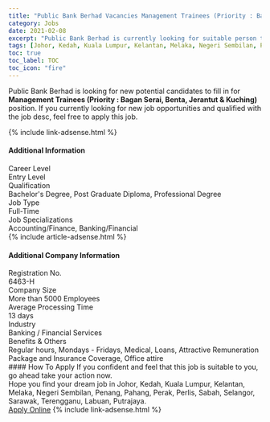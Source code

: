 ```yaml
---
title: "Public Bank Berhad Vacancies Management Trainees (Priority : Bagan Serai, Benta, Jerantut & Kuching)" 
category: Jobs 
date: 2021-02-08 
excerpt: "Public Bank Berhad is currently looking for suitable person to fill in the Management Trainees (Priority : Bagan Serai, Benta, Jerantut & Kuching) which based in Johor, Kedah, Kuala Lumpur, Kelantan, Melaka, Negeri Sembilan, Penang, Pahang, Perak, Perlis, Sabah, Selangor, Sarawak, Terengganu, Labuan, Putrajaya" 
tags: [Johor, Kedah, Kuala Lumpur, Kelantan, Melaka, Negeri Sembilan, Penang, Pahang, Perak, Perlis, Sabah, Selangor, Sarawak, Terengganu, Labuan, Putrajaya] 
toc: true 
toc_label: TOC 
toc_icon: "fire" 
--- 
```


<p>Public Bank Berhad is looking for new potential candidates to fill in for <b>Management Trainees (Priority : Bagan Serai, Benta, Jerantut & Kuching)</b> position. If you currently looking for new job opportunities and qualified with the job desc, feel free to apply this job.
</p>{% include link-adsense.html %} 
<div><div><h4>Additional Information</h4></div><div><div><div><div><div><div><div><span>Career Level</span></div><div><span>Entry Level</span></div></div></div></div><div><div><div><div><span>Qualification</span></div><div><span>Bachelor's Degree, Post Graduate Diploma, Professional Degree</span></div></div></div></div><div><div><div><div><span>Job Type</span></div><div><span>Full-Time</span></div></div></div></div><div><div><div><div><span>Job Specializations</span></div><div><span>Accounting/Finance, Banking/Financial</span></div></div></div></div></div></div></div></div> 
{% include article-adsense.html %} 
<div><div><h4>Additional Company Information</h4></div><div><div><div><div><div><div><div><span>Registration No.</span></div><div><span>6463-H</span></div></div></div></div><div><div><div><div><span>Company Size</span></div><div><span>More than 5000 Employees</span></div></div></div></div><div><div><div><div><span>Average Processing Time</span></div><div><span>13 days</span></div></div></div></div><div><div><div><div><span>Industry</span></div><div><span>Banking / Financial Services</span></div></div></div></div><div><div><div><div><span>Benefits &amp; Others</span></div><div><span>Regular hours, Mondays - Fridays, Medical, Loans, Attractive Remuneration Package and Insurance Coverage, Office attire</span></div></div></div></div></div></div></div></div> 
#### How To Apply 
If you confident and feel that this job is suitable to you, go ahead take your action now. <br/> 
Hope you find your dream job in Johor, Kedah, Kuala Lumpur, Kelantan, Melaka, Negeri Sembilan, Penang, Pahang, Perak, Perlis, Sabah, Selangor, Sarawak, Terengganu, Labuan, Putrajaya. <br/> 
<a href="https://www.jobstreet.com.my/en/job/management-trainees-priority-:-bagan-serai-benta-jerantut-kuching-4475448?jobId=jobstreet-my-job-4475448&" class="btn btn--info" target="_blank" rel="nofollow noopenner">Apply Online</a> 
{% include link-adsense.html %} 